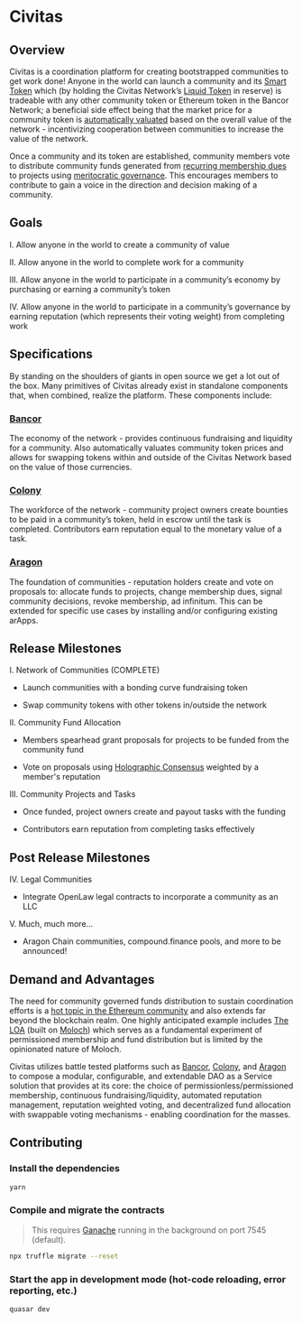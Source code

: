 # Civitas

## Overview

Civitas is a coordination platform for creating bootstrapped communities to get work done! Anyone in the world can launch a community and its [Smart Token](https://support.bancor.network/hc/en-us/articles/360000472072-How-does-a-Smart-Token-work-) which (by holding the Civitas Network’s [Liquid Token](https://support.bancor.network/hc/en-us/articles/360000457992-What-is-a-Liquid-Token-) in reserve) is tradeable with any other community token or Ethereum token in the Bancor Network; a beneficial side effect being that the market price for a community token is [automatically valuated](https://support.bancor.network/hc/en-us/articles/360000503372-How-does-automatic-pricing-and-market-making-work-) based on the overall value of the network - incentivizing cooperation between communities to increase the value of the network.

Once a community and its token are established, community members vote to distribute community funds generated from [recurring membership dues](https://1337alliance.com/) to projects using [meritocratic governance](https://blog.colony.io/the-colony-reputation-system-5616293c3949/). This encourages members to contribute to gain a voice in the direction and decision making of a community.

## Goals

I. Allow anyone in the world to create a community of value

II. Allow anyone in the world to complete work for a community

III. Allow anyone in the world to participate in a community’s economy by purchasing or earning a community’s token

IV. Allow anyone in the world to participate in a community’s governance by earning reputation (which represents their voting weight) from completing work

## Specifications

By standing on the shoulders of giants in open source we get a lot out of the box. Many primitives of Civitas already exist in standalone components that, when combined, realize the platform. These components include:

### [Bancor](https://about.bancor.network/protocol/)

The economy of the network - provides continuous fundraising and liquidity for a community. Also automatically valuates community token prices and allows for swapping tokens within and outside of the Civitas Network based on the value of those currencies.

### [Colony](https://colony.io/)

The workforce of the network - community project owners create bounties to be paid in a community’s token, held in escrow until the task is completed. Contributors earn reputation equal to the monetary value of a task.

### [Aragon](https://aragon.org/)

The foundation of communities - reputation holders create and vote on proposals to: allocate funds to projects, change membership dues, signal community decisions, revoke membership, ad infinitum. This can be extended for specific use cases by installing and/or configuring existing arApps.

## Release Milestones

I. Network of Communities (COMPLETE)

- Launch communities with a bonding curve fundraising token

- Swap community tokens with other tokens in/outside the network

II. Community Fund Allocation

- Members spearhead grant proposals for projects to be funded from the community fund

- Vote on proposals using [Holographic Consensus](https://medium.com/daostack/holographic-consensus-part-1-116a73ba1e1c) weighted by a member's reputation

III. Community Projects and Tasks

- Once funded, project owners create and payout tasks with the funding

- Contributors earn reputation from completing tasks effectively

## Post Release Milestones

IV. Legal Communities

- Integrate OpenLaw legal contracts to incorporate a community as an LLC

V. Much, much more…

- Aragon Chain communities, compound.finance pools, and more to be announced!

## Demand and Advantages

The need for community governed funds distribution to sustain coordination efforts is a [hot topic in the Ethereum community](https://medium.com/streamrblog/a-proposal-for-ethereum-voting-mechanisms-and-common-funds-distribution-f637eb2515b1) and also extends far beyond the blockchain realm. One highly anticipated example includes [The LOA](https://medium.com/coinmonks/venturing-into-the-lao-comparing-molochdao-and-vmlao-solidity-designs-81da2361dba5) (built on [Moloch](https://medium.com/@simondlr/the-moloch-dao-collapsing-the-firm-2a800b3aa2e7)) which serves as a fundamental experiment of permissioned membership and fund distribution but is limited by the opinionated nature of Moloch.

Civitas utilizes battle tested platforms such as [Bancor](https://about.bancor.network/protocol/), [Colony](https://colony.io/), and [Aragon](https://aragon.org/) to compose a modular, configurable, and extendable DAO as a Service solution that provides at its core: the choice of permissionless/permissioned membership, continuous fundraising/liquidity, automated reputation management, reputation weighted voting, and decentralized fund allocation with swappable voting mechanisms - enabling coordination for the masses.

## Contributing

### Install the dependencies

```bash
yarn
```

### Compile and migrate the contracts

> This requires [Ganache](https://www.trufflesuite.com/ganache) running in the background on port 7545 (default).

```bash
npx truffle migrate --reset
```

### Start the app in development mode (hot-code reloading, error reporting, etc.)

```bash
quasar dev
```
